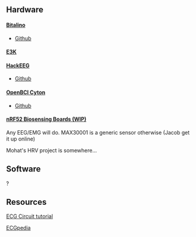 ## Hardware

#### [Bitalino](https://bitalino.com/)

- [Github](https://github.com/BITalinoWorld)

#### [E3K](https://www.crowdsupply.com/wallysci/e3k)

#### [HackEEG](https://www.starcat.io/products/hackeeg-shield/)

- [Github](https://github.com/adamfeuer/hackeeg-shield)

#### [OpenBCI Cyton](https://shop.openbci.com/products/cyton-biosensing-board-8-channel)

- [Github](https://github.com/OpenBCI)

#### [nRF52 Biosensing Boards (WIP)](https://github.com/moothyknight/nRF52-Biosensing-Boards)

Any EEG/EMG will do. MAX30001 is a generic sensor otherwise (Jacob get it up online)

Mohat's HRV project is somewhere...

## Software

?

## Resources

[ECG Circuit tutorial](https://www.instructables.com/Electrocardiogram-ECG-Circuit/)

[ECGpedia](https://en.ecgpedia.org/index.php?title=Main_Page)
